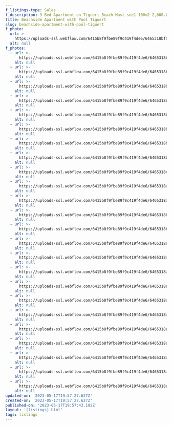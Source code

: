 ```yaml
---
f_listings-type: Sales
f_description: 3 Bed Apartment on Tiguert Beach Must see1 100m2 2,000.000 MAD
title: Beachside Apartment with Pool Tiguert
slug: beachside-apartment-with-pool-tiguert
f_photo:
  url: >-
    https://uploads-ssl.webflow.com/6415b8f9fbe89f9c419f4de6/6465318bf505295a9600d1f1_IMG-20230515-WA0011.jpg
  alt: null
f_photos:
  - url: >-
      https://uploads-ssl.webflow.com/6415b8f9fbe89f9c419f4de6/6465318bb5b5a7de6f3f365e_IMG-20230515-WA0004.jpg
    alt: null
  - url: >-
      https://uploads-ssl.webflow.com/6415b8f9fbe89f9c419f4de6/6465318b5606fa3f87b321fd_IMG-20230515-WA0005.jpg
    alt: null
  - url: >-
      https://uploads-ssl.webflow.com/6415b8f9fbe89f9c419f4de6/6465318bef98cd830eab4c16_IMG-20230515-WA0006.jpg
    alt: null
  - url: >-
      https://uploads-ssl.webflow.com/6415b8f9fbe89f9c419f4de6/6465318bee8ba802429807d7_IMG-20230515-WA0007.jpg
    alt: null
  - url: >-
      https://uploads-ssl.webflow.com/6415b8f9fbe89f9c419f4de6/6465318bc7e646c66e72cc6a_IMG-20230515-WA0008.jpg
    alt: null
  - url: >-
      https://uploads-ssl.webflow.com/6415b8f9fbe89f9c419f4de6/6465318b81da7926b820e667_IMG-20230515-WA0010.jpg
    alt: null
  - url: >-
      https://uploads-ssl.webflow.com/6415b8f9fbe89f9c419f4de6/6465318bf505295a9600d1f1_IMG-20230515-WA0011.jpg
    alt: null
  - url: >-
      https://uploads-ssl.webflow.com/6415b8f9fbe89f9c419f4de6/6465318b97939d13b0e09237_IMG-20230515-WA0012.jpg
    alt: null
  - url: >-
      https://uploads-ssl.webflow.com/6415b8f9fbe89f9c419f4de6/6465318cfefc9c9d04645b9b_IMG-20230515-WA0013.jpg
    alt: null
  - url: >-
      https://uploads-ssl.webflow.com/6415b8f9fbe89f9c419f4de6/6465318a5816daa93c1973d7_IMG-20230515-WA0014.jpg
    alt: null
  - url: >-
      https://uploads-ssl.webflow.com/6415b8f9fbe89f9c419f4de6/6465318acba660251728455f_IMG-20230515-WA0015.jpg
    alt: null
  - url: >-
      https://uploads-ssl.webflow.com/6415b8f9fbe89f9c419f4de6/6465318b2057ac5aa134c2e8_IMG-20230515-WA0016.jpg
    alt: null
  - url: >-
      https://uploads-ssl.webflow.com/6415b8f9fbe89f9c419f4de6/6465318b5816daa93c197437_IMG-20230515-WA0017.jpg
    alt: null
  - url: >-
      https://uploads-ssl.webflow.com/6415b8f9fbe89f9c419f4de6/6465318a522d49cc959fb746_IMG-20230515-WA0018.jpg
    alt: null
  - url: >-
      https://uploads-ssl.webflow.com/6415b8f9fbe89f9c419f4de6/6465318ab89f25a8e45cdc54_IMG-20230515-WA0020.jpg
    alt: null
  - url: >-
      https://uploads-ssl.webflow.com/6415b8f9fbe89f9c419f4de6/6465318aef98cd830eab4bb3_IMG-20230515-WA0021.jpg
    alt: null
  - url: >-
      https://uploads-ssl.webflow.com/6415b8f9fbe89f9c419f4de6/6465318a522d49cc959fb6cc_IMG-20230515-WA0022.jpg
    alt: null
  - url: >-
      https://uploads-ssl.webflow.com/6415b8f9fbe89f9c419f4de6/6465318a7ad3e4a9aa0d644d_IMG-20230515-WA0023.jpg
    alt: null
  - url: >-
      https://uploads-ssl.webflow.com/6415b8f9fbe89f9c419f4de6/6465318a97939d13b0e091fe_IMG-20230515-WA0025.jpg
    alt: null
  - url: >-
      https://uploads-ssl.webflow.com/6415b8f9fbe89f9c419f4de6/6465318a2057ac5aa134c258_IMG-20230515-WA0026.jpg
    alt: null
  - url: >-
      https://uploads-ssl.webflow.com/6415b8f9fbe89f9c419f4de6/6465318a2057ac5aa134c28a_IMG-20230515-WA0028.jpg
    alt: null
  - url: >-
      https://uploads-ssl.webflow.com/6415b8f9fbe89f9c419f4de6/6465318ab717a5d7746730f8_IMG-20230515-WA0029.jpg
    alt: null
  - url: >-
      https://uploads-ssl.webflow.com/6415b8f9fbe89f9c419f4de6/6465318a3c600b943abc0360_IMG-20230515-WA0002.jpg
    alt: null
  - url: >-
      https://uploads-ssl.webflow.com/6415b8f9fbe89f9c419f4de6/6465318acba66025172844c5_IMG-20230515-WA0003.jpg
    alt: null
updated-on: '2023-05-17T19:57:27.627Z'
created-on: '2023-05-17T19:57:27.627Z'
published-on: '2023-05-17T19:57:43.192Z'
layout: '[listings].html'
tags: listings
---
```



